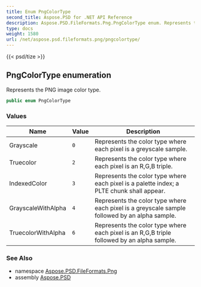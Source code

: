```yaml
---
title: Enum PngColorType
second_title: Aspose.PSD for .NET API Reference
description: Aspose.PSD.FileFormats.Png.PngColorType enum. Represents the PNG image color type
type: docs
weight: 1580
url: /net/aspose.psd.fileformats.png/pngcolortype/
---
```

{{< psd/tize >}}
## PngColorType enumeration

Represents the PNG image color type.

```csharp
public enum PngColorType
```

### Values

| Name | Value | Description |
| --- | --- | --- |
| Grayscale | `0` | Represents the color type where each pixel is a greyscale sample. |
| Truecolor | `2` | Represents the color type where each pixel is an R,G,B triple. |
| IndexedColor | `3` | Represents the color type where each pixel is a palette index; a PLTE chunk shall appear. |
| GrayscaleWithAlpha | `4` | Represents the color type where each pixel is a greyscale sample followed by an alpha sample. |
| TruecolorWithAlpha | `6` | Represents the color type where each pixel is an R,G,B triple followed by an alpha sample. |

### See Also

* namespace [Aspose.PSD.FileFormats.Png](../../aspose.psd.fileformats.png/)
* assembly [Aspose.PSD](../../)


